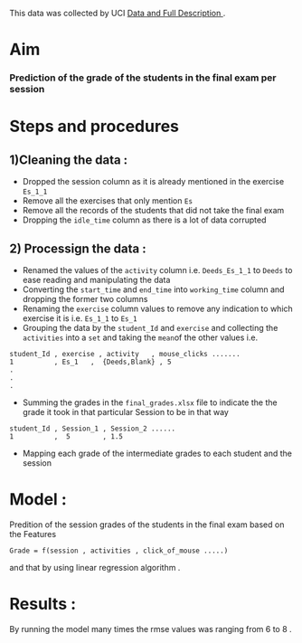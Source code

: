 
This data was collected by UCI [Data and Full Description ](https://archive.ics.uci.edu/ml/datasets/Educational+Process+Mining+(EPM)%3A+A+Learning+Analytics+Data+Set).
# Aim
### Prediction of the grade of the students in the final exam per session



# Steps and procedures

## 1)Cleaning the data :
* Dropped the session column as it is already mentioned in the exercise `Es_1_1`
* Remove all the exercises that only mention `Es`
* Remove all the records of the students that did not take the final exam 
* Dropping the `idle_time` column as there is a lot of data corrupted 

## 2) Processign the data : 
* Renamed the values of the `activity` column i.e. `Deeds_Es_1_1` to `Deeds` to ease reading and manipulating the data 
* Converting the `start_time` and `end_time` into `working_time` column and dropping the former two columns 
* Renaming the `exercise` column values to remove any indication to which exercise it is i.e. `Es_1_1` to `Es_1`
* Grouping the data by the `student_Id` and `exercise` and collecting the `activities` into a `set` and taking the `mean`of the other values i.e.
```
student_Id , exercise , activity   , mouse_clicks .......
1          , Es_1   ,  {Deeds,Blank} , 5
.
.
.
```
* Summing the grades in the `final_grades.xlsx` file to indicate the the grade it took in that particular Session to be in that way 
```
student_Id , Session_1 , Session_2 ......
1          ,  5        , 1.5
```
* Mapping each grade of the intermediate grades to each student and the session 

# Model : 
Predition of the session grades of the students in the final exam based on the Features 
```
Grade = f(session , activities , click_of_mouse .....)
```
and that by using linear regression algorithm . 
# Results : 
By running the model many times the rmse values was ranging from 6 to 8 . 